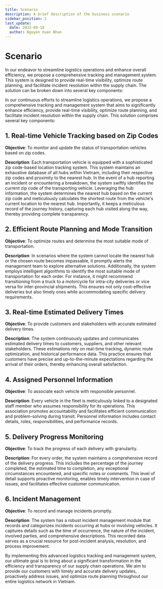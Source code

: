 ```yaml
---
title: Scenario
description: A brief description of the business scenario
sidebar_position: 2
last_update:
  date: 2023-09-18
  author: Nguyen Xuan Nhan
---
```


# Scenario

<p align="justify">

In our endeavor to streamline logistics operations and enhance overall efficiency, we propose a comprehensive tracking and management system. This system is designed to provide real-time visibility, optimize route planning, and facilitate incident resolution within the supply chain. The solution can be broken down into several key components:

In our continuous efforts to streamline logistics operations, we propose a comprehensive tracking and management system that aims to significantly enhance efficiency, provide real-time visibility, optimize route planning, and facilitate incident resolution within the supply chain. This solution comprises several key components:

</p>

## 1. Real-time Vehicle Tracking based on Zip Codes

<p align="justify">

**Objective**: To monitor and update the status of transportation vehicles based on zip codes.

**Description**: Each transportation vehicle is equipped with a sophisticated zip code-based location tracking system. This system maintains an exhaustive database of all hubs within Vietnam, including their respective zip codes and proximity to the nearest hub. In the event of a hub reporting an incident or encountering a breakdown, the system swiftly identifies the current zip code of the transporting vehicle. Leveraging the hub information, the system determines the nearest hub based on the current zip code and meticulously calculates the shortest route from the vehicle's current location to the nearest hub. Importantly, it keeps a meticulous record of the journey history, capturing each hub visited along the way, thereby providing complete transparency.

</p>

## 2. Efficient Route Planning and Mode Transition

<p align="justify">

**Objective**: To optimize routes and determine the most suitable mode of transportation.

**Description**: In scenarios where the system cannot locate the nearest hub or the chosen route becomes impassable, it promptly alerts the management team to explore alternative solutions. Additionally, the system employs intelligent algorithms to identify the most suitable mode of transportation for each order. For instance, it might recommend transitioning from a truck to a motorcycle for intra-city deliveries or vice versa for inter-provincial shipments. This ensures not only cost-effective deliveries but also timely ones while accommodating specific delivery requirements.

</p>

## 3. Real-time Estimated Delivery Times

<p align="justify">

**Objective**: To provide customers and stakeholders with accurate estimated delivery times.

**Description**: The system continuously updates and communicates estimated delivery times to customers, suppliers, and other relevant stakeholders. These estimations rely on real-time tracking, dynamic route optimization, and historical performance data. This practice ensures that customers have precise and up-to-the-minute expectations regarding the arrival of their orders, thereby enhancing overall satisfaction.

</p>

## 4. Assigned Personnel Information

<p align="justify">

**Objective**: To associate each vehicle with responsible personnel.

**Description**: Every vehicle in the fleet is meticulously linked to a designated staff member who assumes responsibility for its operations. This association promotes accountability and facilitates efficient communication and problem-solving during transit. Personnel information includes contact details, roles, responsibilities, and performance records.

</p>

## 5. Delivery Progress Monitoring

<p align="justify">

**Objective**: To track the progress of each delivery with granularity.

**Description**: For every order, the system maintains a comprehensive record of the delivery progress. This includes the percentage of the journey completed, the estimated time to completion, any exceptional circumstances encountered, and specific notes or comments. This level of detail supports proactive monitoring, enables timely intervention in case of issues, and facilitates effective customer communication.

</p>

## 6. Incident Management

<p align="justify">

**Objective**: To record and manage incidents promptly.

**Description**: The system has a robust incident management module that records and categorizes incidents occurring at hubs or involving vehicles. It captures details such as the time of occurrence, the nature of the incident, involved parties, and comprehensive descriptions. This recorded data serves as a crucial resource for post-incident analysis, resolution, and process improvement.

By implementing this advanced logistics tracking and management system, our ultimate goal is to bring about a significant transformation in the efficiency and transparency of our supply chain operations. We aim to provide our customers with timely and accurate delivery updates, proactively address issues, and optimize route planning throughout our entire logistics network in Vietnam.

</p>
